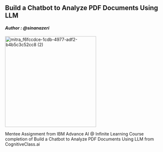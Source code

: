 ## Build a Chatbot to Analyze PDF Documents Using LLM
#### _Author : @sinanazeri_

<img width="299" alt="mitra_f6fccdce-1cdb-4977-adf2-b4b5c3c52cc8 (2)" src="https://github.com/Milkiiy/The-Art-of-Prompt-Engineering/assets/114728966/a04e511d-9e34-4c69-b6b8-135a14c7551f">
<br>
<p>Mentee Assignment from IBM Advance AI @ Infinite Learning Course completion of Build a 
Chatbot to Analyze PDF Documents Using LLM from CognitiveClass.ai</p>

